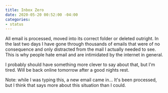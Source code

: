 ```yaml
---
title: Inbox Zero
date: 2020-05-20 00:52:00 -04:00
categories:
- status
---
```


All email is processed, moved into its correct folder or deleted outright.  In the last two days I have gone through thousands of emails that were of no consequence and only distracted from the mail I actually needed to see.  This is why people hate email and are intimidated by the internet in general. 

I probably should have something more clever to say about that, but I'm tired.  Will be back online tomorrow after a good nights rest.

Note: while I was typing this, a new email came in... It's been processed, but I think that says more about this situation than I could. 